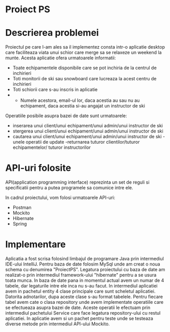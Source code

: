 # Proiect PS

# Descrierea problemei 
Proiectul pe care l-am ales sa il implementez consta intr-o aplicatie desktop care faciliteaza viata unui schior care merge sa se relaxeze un weekend la munte.
Acesta aplicatie ofera urmatoarele informatii:
 - Toate echipamentele disponibile care se pot inchiria de la centrul de inchirieri
 - Toti monitorii de ski sau snowboard care lucreaza la acest centru de inchirieri 
 - Toti schiorii care s-au inscris in aplicatie 
 - - Numele acestora, email-ul lor, daca acestia au sau nu au echipament, daca acestia si-au angajat un instructor de ski
 
Operatiile posibile asupra bazei de date sunt urmatoarele:
- inserarea unui client/unui echipament/unui admin/unui instructor de ski
- stergerea unui client/unui echipament/unui admin/unui instructor de ski
 - cautarea unui client/unui echipament/unui admin/unui instructor de ski 
 -unele operatii de update 
 -returnarea tuturor clientilor/tuturor echipamentelor/ tuturor instructorilor

 # API-uri folosite 
 API(application programming interface) reprezinta un set de reguli si specificatii pentru a putea programele sa comunice intre ele.
 
 In cadrul proiectului, vom folosi urmatoarele API-uri:
  - Postman
  - Mockito
  - Hibernate
  - Spring
  
 # Implementare 
 Aplicatia a fost scrisa folosind limbajul de programare Java prin intermediul IDE-ului IntelliJ. Pentru baza de date folosim MySql unde am creat o noua schema cu denumirea "ProiectPS". Legatura proiectului cu baza de date am realizat-o prin intermediul framework-ului "hibernate" pentru a se usura toata munca. In baza de date pana in momentul actual avem un numar de 4 tabele, dar legaturile intre ele inca nu s-au facut.
In intermediul aplicatiei avem in pachetul entity 4 clase principale care sunt scheletul aplicatiei. Datorita adnotarilor, dupa aceste clase s-au format tabelele. Pentru fiecare tabel avem cate o clasa repository unde avem implementate operatiile care se efectueaza asupra bazei de date. 
Aceste operatii le efectuam prin intermediul pachetului Service care face legatura repository-ului cu restul aplicatiei.
In aplicatie avem si un pachet pentru teste unde se testeaza diverse metode prin intermediul API-ului Mockito. 

